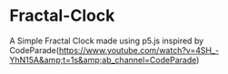 # Fractal-Clock
A Simple Fractal Clock made using p5.js inspired by CodeParade(https://www.youtube.com/watch?v=4SH_-YhN15A&amp;t=1s&amp;ab_channel=CodeParade)

